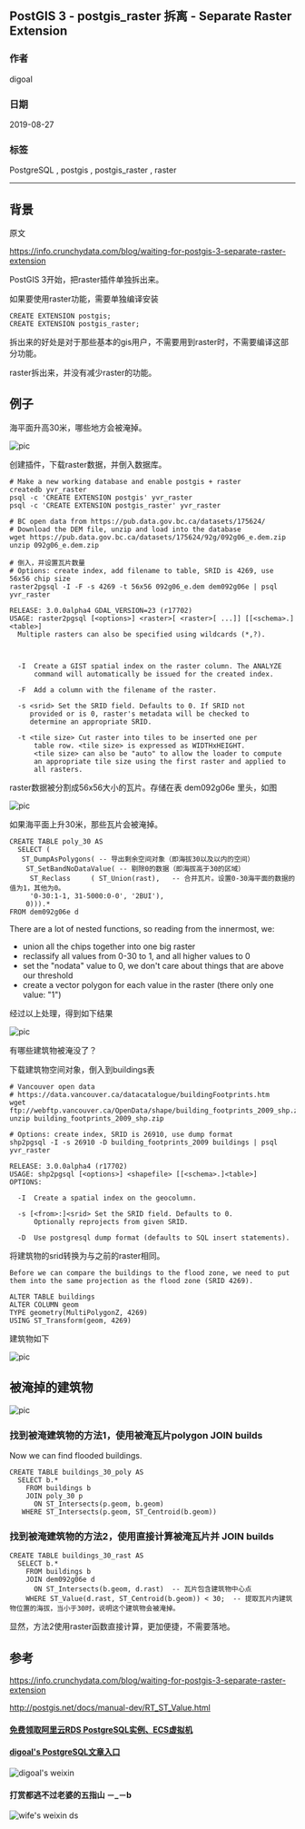 ## PostGIS 3 - postgis_raster 拆离 - Separate Raster Extension   
                                      
### 作者                                      
digoal                                      
                                      
### 日期                                      
2019-08-27                                    
                                      
### 标签                                      
PostgreSQL , postgis , postgis_raster , raster        
                                      
----                                      
                                      
## 背景          
原文        
        
https://info.crunchydata.com/blog/waiting-for-postgis-3-separate-raster-extension  
  
PostGIS 3开始，把raster插件单独拆出来。  
  
如果要使用raster功能，需要单独编译安装  
  
```  
CREATE EXTENSION postgis;   
CREATE EXTENSION postgis_raster;  
```  
  
拆出来的好处是对于那些基本的gis用户，不需要用到raster时，不需要编译这部分功能。  
  
raster拆出来，并没有减少raster的功能。  
  
## 例子  
海平面升高30米，哪些地方会被淹掉。  
  
![pic](20190827_01_pic_001.jpg)  
  
创建插件，下载raster数据，并倒入数据库。  
  
```  
# Make a new working database and enable postgis + raster   
createdb yvr_raster   
psql -c 'CREATE EXTENSION postgis' yvr_raster   
psql -c 'CREATE EXTENSION postgis_raster' yvr_raster   
  
# BC open data from https://pub.data.gov.bc.ca/datasets/175624/   
# Download the DEM file, unzip and load into the database   
wget https://pub.data.gov.bc.ca/datasets/175624/92g/092g06_e.dem.zip   
unzip 092g06_e.dem.zip   
  
# 倒入，并设置瓦片数量  
# Options: create index, add filename to table, SRID is 4269, use 56x56 chip size   
raster2pgsql -I -F -s 4269 -t 56x56 092g06_e.dem dem092g06e | psql yvr_raster  
```  
  
```  
RELEASE: 3.0.0alpha4 GDAL_VERSION=23 (r17702)  
USAGE: raster2pgsql [<options>] <raster>[ <raster>[ ...]] [[<schema>.]<table>]  
  Multiple rasters can also be specified using wildcards (*,?).  
  
  
  
  -I  Create a GIST spatial index on the raster column. The ANALYZE  
      command will automatically be issued for the created index.  
  
  -F  Add a column with the filename of the raster.  
  
  -s <srid> Set the SRID field. Defaults to 0. If SRID not  
     provided or is 0, raster's metadata will be checked to  
     determine an appropriate SRID.  
  
  -t <tile size> Cut raster into tiles to be inserted one per  
      table row. <tile size> is expressed as WIDTHxHEIGHT.  
      <tile size> can also be "auto" to allow the loader to compute  
      an appropriate tile size using the first raster and applied to  
      all rasters.  
```  
  
raster数据被分割成56x56大小的瓦片。存储在表 dem092g06e 里头，如图  
  
![pic](20190827_01_pic_002.jpg)  
  
如果海平面上升30米，那些瓦片会被淹掉。  
  
```  
CREATE TABLE poly_30 AS   
  SELECT (   
   ST_DumpAsPolygons( -- 导出剩余空间对象（即海拔30以及以内的空间）  
    ST_SetBandNoDataValue( -- 剔除0的数据（即海拔高于30的区域）  
     ST_Reclass     ( ST_Union(rast),   -- 合并瓦片。设置0-30海平面的数据的值为1，其他为0。  
     '0-30:1-1, 31-5000:0-0', '2BUI'),   
    0))).*   
FROM dem092g06e d  
```  
  
There are a lot of nested functions, so reading from the innermost, we:  
  
- union all the chips together into one big raster  
- reclassify all values from 0-30 to 1, and all higher values to 0  
- set the "nodata" value to 0, we don't care about things that are above our threshold  
- create a vector polygon for each value in the raster (there only one value: "1")  
  
经过以上处理，得到如下结果  
  
![pic](20190827_01_pic_003.jpg)  
  
有哪些建筑物被淹没了？  
  
下载建筑物空间对象，倒入到buildings表  
  
```  
# Vancouver open data   
# https://data.vancouver.ca/datacatalogue/buildingFootprints.htm   
wget ftp://webftp.vancouver.ca/OpenData/shape/building_footprints_2009_shp.zip   
unzip building_footprints_2009_shp.zip   
  
# Options: create index, SRID is 26910, use dump format   
shp2pgsql -I -s 26910 -D building_footprints_2009 buildings | psql yvr_raster  
```  
  
  
```  
RELEASE: 3.0.0alpha4 (r17702)  
USAGE: shp2pgsql [<options>] <shapefile> [[<schema>.]<table>]  
OPTIONS:  
  
  -I  Create a spatial index on the geocolumn.  
  
  -s [<from>:]<srid> Set the SRID field. Defaults to 0.  
      Optionally reprojects from given SRID.  
  
  -D  Use postgresql dump format (defaults to SQL insert statements).  
```  
  
  
将建筑物的srid转换为与之前的raster相同。  
  
```  
Before we can compare the buildings to the flood zone, we need to put them into the same projection as the flood zone (SRID 4269).  
  
ALTER TABLE buildings   
ALTER COLUMN geom   
TYPE geometry(MultiPolygonZ, 4269)   
USING ST_Transform(geom, 4269)  
```  
  
建筑物如下  
  
![pic](20190827_01_pic_004.jpg)  
  
## 被淹掉的建筑物
![pic](20190827_01_pic_005.jpg)  
  
### 找到被淹建筑物的方法1，使用被淹瓦片polygon JOIN builds  
  
Now we can find flooded buildings.  
  
```  
CREATE TABLE buildings_30_poly AS   
  SELECT b.*   
    FROM buildings b   
    JOIN poly_30 p   
      ON ST_Intersects(p.geom, b.geom)   
   WHERE ST_Intersects(p.geom, ST_Centroid(b.geom))   
```  
  
### 找到被淹建筑物的方法2，使用直接计算被淹瓦片并 JOIN builds  
  
```  
CREATE TABLE buildings_30_rast AS   
  SELECT b.*   
    FROM buildings b      
    JOIN dem092g06e d   
      ON ST_Intersects(b.geom, d.rast)  -- 瓦片包含建筑物中心点  
    WHERE ST_Value(d.rast, ST_Centroid(b.geom)) < 30;  -- 提取瓦片内建筑物位置的海拔，当小于30时，说明这个建筑物会被淹掉。  
```  
  
显然，方法2使用raster函数直接计算，更加便捷，不需要落地。  
      
## 参考    
https://info.crunchydata.com/blog/waiting-for-postgis-3-separate-raster-extension    
  
http://postgis.net/docs/manual-dev/RT_ST_Value.html  
    
    
  
  
  
  
  
  
  
  
  
#### [免费领取阿里云RDS PostgreSQL实例、ECS虚拟机](https://free.aliyun.com/ "57258f76c37864c6e6d23383d05714ea")
  
  
#### [digoal's PostgreSQL文章入口](https://github.com/digoal/blog/blob/master/README.md "22709685feb7cab07d30f30387f0a9ae")
  
  
![digoal's weixin](../pic/digoal_weixin.jpg "f7ad92eeba24523fd47a6e1a0e691b59")
  
  
  
  
  
  
#### 打赏都逃不过老婆的五指山 －_－b  
![wife's weixin ds](../pic/wife_weixin_ds.jpg "acd5cce1a143ef1d6931b1956457bc9f")
  
